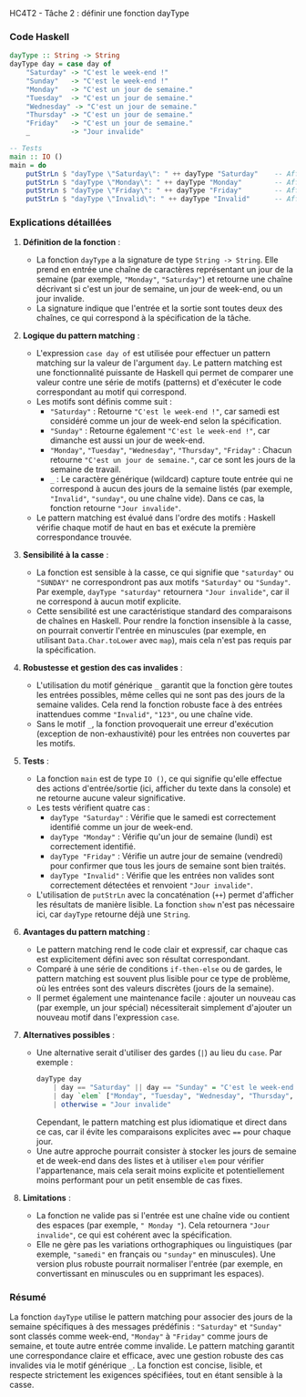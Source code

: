 HC4T2 - Tâche 2 : définir une fonction dayType

### Code Haskell
```haskell
dayType :: String -> String
dayType day = case day of
    "Saturday" -> "C'est le week-end !"
    "Sunday"   -> "C'est le week-end !"
    "Monday"   -> "C'est un jour de semaine."
    "Tuesday"  -> "C'est un jour de semaine."
    "Wednesday" -> "C'est un jour de semaine."
    "Thursday" -> "C'est un jour de semaine."
    "Friday"   -> "C'est un jour de semaine."
    _          -> "Jour invalide"

-- Tests
main :: IO ()
main = do
    putStrLn $ "dayType \"Saturday\": " ++ dayType "Saturday"    -- Affiche "dayType \"Saturday\": C'est le week-end !"
    putStrLn $ "dayType \"Monday\": " ++ dayType "Monday"        -- Affiche "dayType \"Monday\": C'est un jour de semaine."
    putStrLn $ "dayType \"Friday\": " ++ dayType "Friday"        -- Affiche "dayType \"Friday\": C'est un jour de semaine."
    putStrLn $ "dayType \"Invalid\": " ++ dayType "Invalid"      -- Affiche "dayType \"Invalid\": Jour invalide"
```

### Explications détaillées

1. **Définition de la fonction** :
   - La fonction `dayType` a la signature de type `String -> String`. Elle prend en entrée une chaîne de caractères représentant un jour de la semaine (par exemple, `"Monday"`, `"Saturday"`) et retourne une chaîne décrivant si c'est un jour de semaine, un jour de week-end, ou un jour invalide.
   - La signature indique que l'entrée et la sortie sont toutes deux des chaînes, ce qui correspond à la spécification de la tâche.

2. **Logique du pattern matching** :
   - L'expression `case day of` est utilisée pour effectuer un pattern matching sur la valeur de l'argument `day`. Le pattern matching est une fonctionnalité puissante de Haskell qui permet de comparer une valeur contre une série de motifs (patterns) et d'exécuter le code correspondant au motif qui correspond.
   - Les motifs sont définis comme suit :
     - `"Saturday"` : Retourne `"C'est le week-end !"`, car samedi est considéré comme un jour de week-end selon la spécification.
     - `"Sunday"` : Retourne également `"C'est le week-end !"`, car dimanche est aussi un jour de week-end.
     - `"Monday"`, `"Tuesday"`, `"Wednesday"`, `"Thursday"`, `"Friday"` : Chacun retourne `"C'est un jour de semaine."`, car ce sont les jours de la semaine de travail.
     - `_` : Le caractère générique (wildcard) capture toute entrée qui ne correspond à aucun des jours de la semaine listés (par exemple, `"Invalid"`, `"sunday"`, ou une chaîne vide). Dans ce cas, la fonction retourne `"Jour invalide"`.
   - Le pattern matching est évalué dans l'ordre des motifs : Haskell vérifie chaque motif de haut en bas et exécute la première correspondance trouvée.

3. **Sensibilité à la casse** :
   - La fonction est sensible à la casse, ce qui signifie que `"saturday"` ou `"SUNDAY"` ne correspondront pas aux motifs `"Saturday"` ou `"Sunday"`. Par exemple, `dayType "saturday"` retournera `"Jour invalide"`, car il ne correspond à aucun motif explicite.
   - Cette sensibilité est une caractéristique standard des comparaisons de chaînes en Haskell. Pour rendre la fonction insensible à la casse, on pourrait convertir l'entrée en minuscules (par exemple, en utilisant `Data.Char.toLower` avec `map`), mais cela n'est pas requis par la spécification.

4. **Robustesse et gestion des cas invalides** :
   - L'utilisation du motif générique `_` garantit que la fonction gère toutes les entrées possibles, même celles qui ne sont pas des jours de la semaine valides. Cela rend la fonction robuste face à des entrées inattendues comme `"Invalid"`, `"123"`, ou une chaîne vide.
   - Sans le motif `_`, la fonction provoquerait une erreur d'exécution (exception de non-exhaustivité) pour les entrées non couvertes par les motifs.

5. **Tests** :
   - La fonction `main` est de type `IO ()`, ce qui signifie qu'elle effectue des actions d'entrée/sortie (ici, afficher du texte dans la console) et ne retourne aucune valeur significative.
   - Les tests vérifient quatre cas :
     - `dayType "Saturday"` : Vérifie que le samedi est correctement identifié comme un jour de week-end.
     - `dayType "Monday"` : Vérifie qu'un jour de semaine (lundi) est correctement identifié.
     - `dayType "Friday"` : Vérifie un autre jour de semaine (vendredi) pour confirmer que tous les jours de semaine sont bien traités.
     - `dayType "Invalid"` : Vérifie que les entrées non valides sont correctement détectées et renvoient `"Jour invalide"`.
   - L'utilisation de `putStrLn` avec la concaténation (`++`) permet d'afficher les résultats de manière lisible. La fonction `show` n'est pas nécessaire ici, car `dayType` retourne déjà une `String`.

6. **Avantages du pattern matching** :
   - Le pattern matching rend le code clair et expressif, car chaque cas est explicitement défini avec son résultat correspondant.
   - Comparé à une série de conditions `if-then-else` ou de gardes, le pattern matching est souvent plus lisible pour ce type de problème, où les entrées sont des valeurs discrètes (jours de la semaine).
   - Il permet également une maintenance facile : ajouter un nouveau cas (par exemple, un jour spécial) nécessiterait simplement d'ajouter un nouveau motif dans l'expression `case`.

7. **Alternatives possibles** :
   - Une alternative serait d'utiliser des gardes (`|`) au lieu du `case`. Par exemple :
     ```haskell
     dayType day
         | day == "Saturday" || day == "Sunday" = "C'est le week-end !"
         | day `elem` ["Monday", "Tuesday", "Wednesday", "Thursday", "Friday"] = "C'est un jour de semaine."
         | otherwise = "Jour invalide"
     ```
     Cependant, le pattern matching est plus idiomatique et direct dans ce cas, car il évite les comparaisons explicites avec `==` pour chaque jour.
   - Une autre approche pourrait consister à stocker les jours de semaine et de week-end dans des listes et à utiliser `elem` pour vérifier l'appartenance, mais cela serait moins explicite et potentiellement moins performant pour un petit ensemble de cas fixes.

8. **Limitations** :
   - La fonction ne valide pas si l'entrée est une chaîne vide ou contient des espaces (par exemple, `" Monday "`). Cela retournera `"Jour invalide"`, ce qui est cohérent avec la spécification.
   - Elle ne gère pas les variations orthographiques ou linguistiques (par exemple, `"samedi"` en français ou `"sunday"` en minuscules). Une version plus robuste pourrait normaliser l'entrée (par exemple, en convertissant en minuscules ou en supprimant les espaces).

### Résumé
La fonction `dayType` utilise le pattern matching pour associer des jours de la semaine spécifiques à des messages prédéfinis : `"Saturday"` et `"Sunday"` sont classés comme week-end, `"Monday"` à `"Friday"` comme jours de semaine, et toute autre entrée comme invalide. Le pattern matching garantit une correspondance claire et efficace, avec une gestion robuste des cas invalides via le motif générique `_`. La fonction est concise, lisible, et respecte strictement les exigences spécifiées, tout en étant sensible à la casse.
